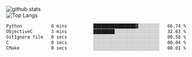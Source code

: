 ![github stats](https://github-readme-stats.vercel.app/api?username=AndreFerreira5&show_icons=true&theme=dark&count_private=true)
<br>
![Top Langs](https://github-readme-stats.vercel.app/api/top-langs/?username=AndreFerreira5&layout=compact&theme=dark)
<br>
<!--START_SECTION:waka-->

```txt
Python           6 mins          ████████████████▓░░░░░░░░   66.74 %
ObjectiveC       3 mins          ████████░░░░░░░░░░░░░░░░░   32.63 %
GitIgnore file   0 secs          ░░░░░░░░░░░░░░░░░░░░░░░░░   00.58 %
C                0 secs          ░░░░░░░░░░░░░░░░░░░░░░░░░   00.04 %
CMake            0 secs          ░░░░░░░░░░░░░░░░░░░░░░░░░   00.01 %
```

<!--END_SECTION:waka-->
